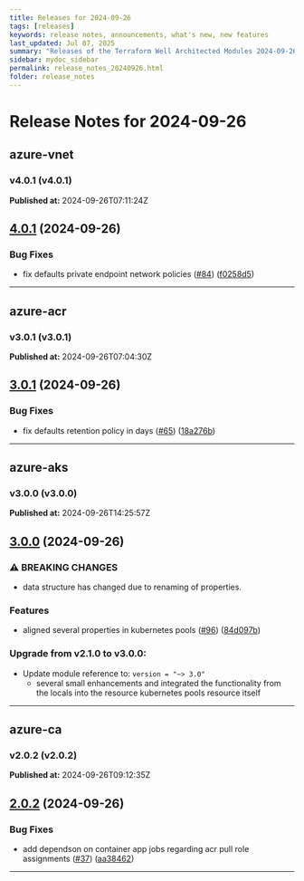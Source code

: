 ```yaml
---
title: Releases for 2024-09-26
tags: [releases]
keywords: release notes, announcements, what's new, new features
last_updated: Jul 07, 2025
summary: "Releases of the Terraform Well Architected Modules 2024-09-26"
sidebar: mydoc_sidebar
permalink: release_notes_20240926.html
folder: release_notes
---
```


# Release Notes for 2024-09-26

## azure-vnet
### v4.0.1 (v4.0.1)
**Published at:** 2024-09-26T07:11:24Z

## [4.0.1](https://github.com/CloudNationHQ/terraform-azure-vnet/compare/v4.0.0...v4.0.1) (2024-09-26)


### Bug Fixes

* fix defaults private endpoint network policies ([#84](https://github.com/CloudNationHQ/terraform-azure-vnet/issues/84)) ([f0258d5](https://github.com/CloudNationHQ/terraform-azure-vnet/commit/f0258d57cd58c726b98829c4f5b5ddd61cd94536))

---

## azure-acr
### v3.0.1 (v3.0.1)
**Published at:** 2024-09-26T07:04:30Z

## [3.0.1](https://github.com/CloudNationHQ/terraform-azure-acr/compare/v3.0.0...v3.0.1) (2024-09-26)


### Bug Fixes

* fix defaults retention policy in days ([#65](https://github.com/CloudNationHQ/terraform-azure-acr/issues/65)) ([18a276b](https://github.com/CloudNationHQ/terraform-azure-acr/commit/18a276b09f05070743567b659a1878f44204e9da))

---

## azure-aks
### v3.0.0 (v3.0.0)
**Published at:** 2024-09-26T14:25:57Z

## [3.0.0](https://github.com/CloudNationHQ/terraform-azure-aks/compare/v2.1.0...v3.0.0) (2024-09-26)


### ⚠ BREAKING CHANGES

* data structure has changed due to renaming of properties.

### Features

* aligned several properties in kubernetes pools ([#96](https://github.com/CloudNationHQ/terraform-azure-aks/issues/96)) ([84d097b](https://github.com/CloudNationHQ/terraform-azure-aks/commit/84d097b05edf3071964c3632801f0c011c601329))

### Upgrade from v2.1.0 to v3.0.0:

- Update module reference to: `version = "~> 3.0"`
  - several small enhancements and integrated the functionality from the locals into the resource kubernetes pools resource itself

---

## azure-ca
### v2.0.2 (v2.0.2)
**Published at:** 2024-09-26T09:12:35Z

## [2.0.2](https://github.com/CloudNationHQ/terraform-azure-ca/compare/v2.0.1...v2.0.2) (2024-09-26)


### Bug Fixes

* add dependson on container app jobs regarding acr pull role assignments ([#37](https://github.com/CloudNationHQ/terraform-azure-ca/issues/37)) ([aa38462](https://github.com/CloudNationHQ/terraform-azure-ca/commit/aa3846259b4e40d98c6e58be5331f77cc17f64ec))

---

